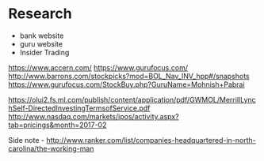 # Research 

* bank website 
* guru website
* Insider Trading

https://www.accern.com/
https://www.gurufocus.com/
http://www.barrons.com/stockpicks?mod=BOL_Nav_INV_hpp#/snapshots
https://www.gurufocus.com/StockBuy.php?GuruName=Mohnish+Pabrai

https://olui2.fs.ml.com/publish/content/application/pdf/GWMOL/MerrillLynchSelf-DirectedInvestingTermsofService.pdf
http://www.nasdaq.com/markets/ipos/activity.aspx?tab=pricings&month=2017-02


Side note - http://www.ranker.com/list/companies-headquartered-in-north-carolina/the-working-man


